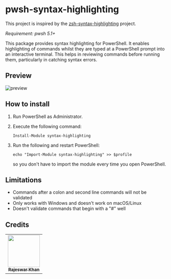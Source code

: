 # pwsh-syntax-highlighting
This project is inspired by the [zsh-syntax-highlighting](https://github.com/zsh-users/zsh-syntax-highlighting "Fish shell like syntax highlighting for Zsh") project.

*Requirement: pwsh 5.1+*

This package provides syntax highlighting for PowerShell. 
It enables highlighting of commands whilst they are typed at a PowerShell prompt into an interactive terminal. 
This helps in reviewing commands before running them, particularly in catching syntax errors.

## Preview

![preview](https://urlzs.com/fiWmK)

## How to install

1. Run PowerShell as Administrator.

2. Execute the following command:

    ```pwsh
    Install-Module syntax-highlighting
    ```
 
3. Run the following and restart PowerShell:
   
   ```pwsh
   echo "Import-Module syntax-highlighting" >> $profile
   ```
   
   so you don't have to import the module every time you open PowerShell.
   
 ## Limitations
 
- Commands after a colon and second line commands will not be validated 
- Only works with Windows and doesn't work on macOS/Linux
- Doesn't validate commands that begin with a "#" well

## Credits

<table>
  <tr>
    <td align="center"><a href="https://www.linkedin.com/in/rajeswarkhan/" target="_blank"><img src="https://media.licdn.com/dms/image/C4D03AQHgpVP7ohT_ZQ/profile-displayphoto-shrink_400_400/0/1516901471017?e=1688601600&v=beta&t=w2JCrbAnpV0Ek0GcL3HOW_4QkLfMhFg0dOtmkg1WEtI" width="100px;" alt=""/><br /><sub><b>Rajeswar Khan</b></sub></a><br /></td>
  </tr>
</table>
